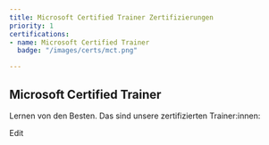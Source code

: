 ```yaml
---
title: Microsoft Certified Trainer Zertifizierungen
priority: 1
certifications:
- name: Microsoft Certified Trainer
  badge: "/images/certs/mct.png"

---
```

## Microsoft Certified Trainer

Lernen von den Besten. Das sind unsere zertifizierten Trainer:innen:

Edit
